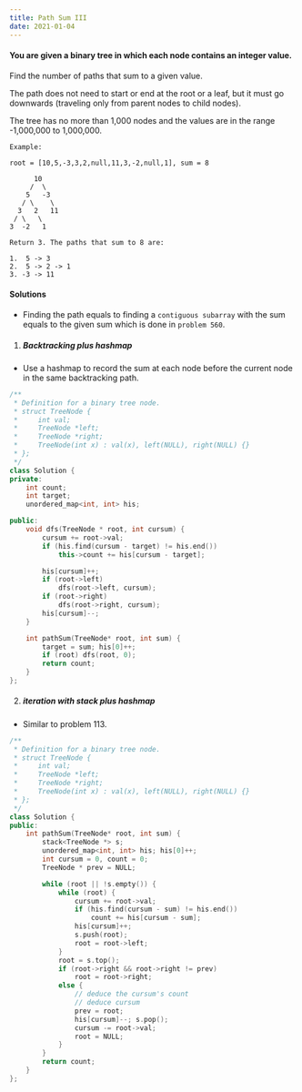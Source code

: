 ```yaml
---
title: Path Sum III
date: 2021-01-04
---
```

#### You are given a binary tree in which each node contains an integer value.

Find the number of paths that sum to a given value.

The path does not need to start or end at the root or a leaf, but it must go downwards (traveling only from parent nodes to child nodes).

The tree has no more than 1,000 nodes and the values are in the range -1,000,000 to 1,000,000.

```
Example:

root = [10,5,-3,3,2,null,11,3,-2,null,1], sum = 8

      10
     /  \
    5   -3
   / \    \
  3   2   11
 / \   \
3  -2   1

Return 3. The paths that sum to 8 are:

1.  5 -> 3
2.  5 -> 2 -> 1
3. -3 -> 11
```

#### Solutions

- Finding the path equals to finding a `contiguous subarray` with the sum equals to the given sum which is done in `problem 560`.

1. ##### Backtracking plus hashmap

- Use a hashmap to record the sum at each node before the current node in the same backtracking path.

```cpp
/**
 * Definition for a binary tree node.
 * struct TreeNode {
 *     int val;
 *     TreeNode *left;
 *     TreeNode *right;
 *     TreeNode(int x) : val(x), left(NULL), right(NULL) {}
 * };
 */
class Solution {
private:
    int count;
    int target;
    unordered_map<int, int> his;

public:
    void dfs(TreeNode * root, int cursum) {
        cursum += root->val;
        if (his.find(cursum - target) != his.end())
            this->count += his[cursum - target];

        his[cursum]++;
        if (root->left)
            dfs(root->left, cursum);
        if (root->right)
            dfs(root->right, cursum);
        his[cursum]--;
    }

    int pathSum(TreeNode* root, int sum) {
        target = sum; his[0]++;
        if (root) dfs(root, 0);
        return count;
    }
};
```

2. ##### iteration with stack plus hashmap

- Similar to problem 113.

```cpp
/**
 * Definition for a binary tree node.
 * struct TreeNode {
 *     int val;
 *     TreeNode *left;
 *     TreeNode *right;
 *     TreeNode(int x) : val(x), left(NULL), right(NULL) {}
 * };
 */
class Solution {
public:
    int pathSum(TreeNode* root, int sum) {
        stack<TreeNode *> s;
        unordered_map<int, int> his; his[0]++;
        int cursum = 0, count = 0;
        TreeNode * prev = NULL;

        while (root || !s.empty()) {
            while (root) {
                cursum += root->val;
                if (his.find(cursum - sum) != his.end())
                    count += his[cursum - sum];
                his[cursum]++;
                s.push(root);
                root = root->left;
            }
            root = s.top();
            if (root->right && root->right != prev)
                root = root->right;
            else {
                // deduce the cursum's count
                // deduce cursum
                prev = root;
                his[cursum]--; s.pop();
                cursum -= root->val;
                root = NULL;
            }
        }
        return count;
    }
};
```